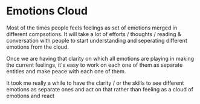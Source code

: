 # Emotions Cloud

Most of the times people feels feelings as set of emotions merged in different compsotions. It will take a lot of efforts / thoughts / reading & conversation with people to start understanding and seperating different emotions from the cloud. 

Once we are having that clarity on which all emotions are playing in making the current feelings, it's easy to work on each one of them as separate entities and make peace with each one of them.

It took me really a while to have the clarity / or the skills to see different emotions as separate ones and act on that rather than feeling as a cloud of emotions and react

